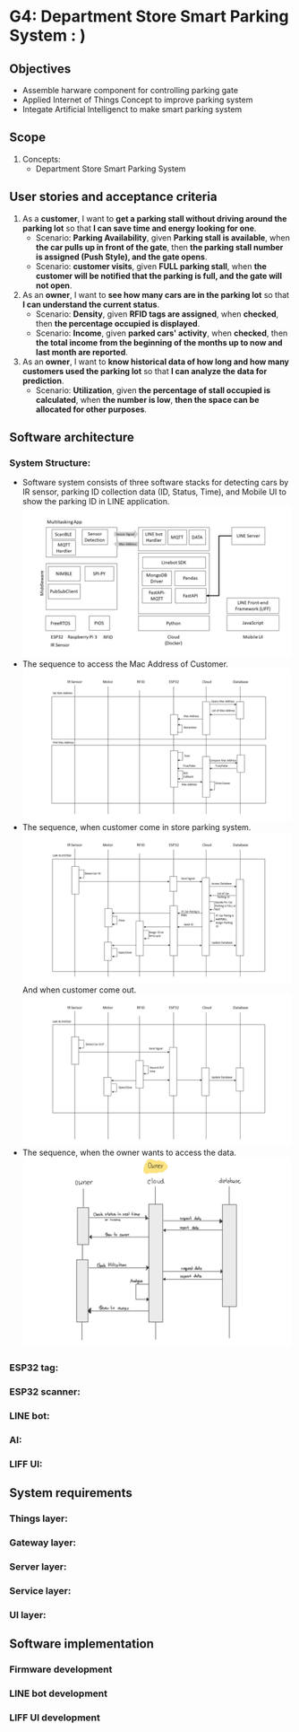 # G4: Department Store Smart Parking System : )

## Objectives
* Assemble harware component for controlling parking gate
* Applied Internet of Things Concept to improve parking system
* Integate Artificial Intelligenct to make smart parking system

## Scope
1. Concepts: 
   * Department Store Smart Parking System

## User stories and acceptance criteria
1. As a **customer**, I want to **get a parking stall without driving around the parking lot** so that **I can save time and energy looking for one**.
   * Scenario: **Parking Availability**, given **Parking stall is available**, when **the car pulls up in front of the gate**, then **the parking stall number is assigned (Push Style), and the gate opens**.
   * Scenario: **customer visits**, given **FULL parking stall**, when **the customer will be notified that the parking is full, and the gate will not open**.
2. As an **owner**, I want to **see how many cars are in the parking lot** so that **I can understand the current status**.
	* Scenario: **Density**, given **RFID tags are assigned**, when **checked**, then **the percentage occupied is displayed**.
	* Scenario: **Income**, given **parked cars' activity**, when **checked**, then **the total income from the beginning of the months up to now and last month are reported**.
2. As an **owner**, I want to **know historical data of how long and how many customers used the parking lot** so that **I can analyze the data for prediction**.
	* Scenario: **Utilization**, given **the percentage of stall occupied is calculated**, when **the number is low**, **then the space can be allocated for other purposes**.

## Software architecture
### System Structure:
* Software system consists of three software stacks for detecting cars by IR sensor, parking ID collection data (ID, Status, Time), and Mobile UI to show the parking ID in LINE application.
![Overall ALL](./images/Overview.jpeg)
* The sequence to access the Mac Address of Customer.
![Sequence 1](./images/Sequence1.jpeg)
* The sequence, when customer come in store parking system.
![Sequence 2](./images/Sequence2.jpeg)
And when customer come out.
![Sequence 3](./images/Sequence3.jpeg)
* The sequence, when the owner wants to access the data.
![Owner Sequence](./images/Owner_Sequence.jpeg)

### ESP32 tag:

### ESP32 scanner:

### LINE bot:

### AI:

### LIFF UI: 

## System requirements
### Things layer:

### Gateway layer:

### Server layer:

### Service layer:

### UI layer:

## Software implementation
### Firmware development

### LINE bot development

### LIFF UI development
